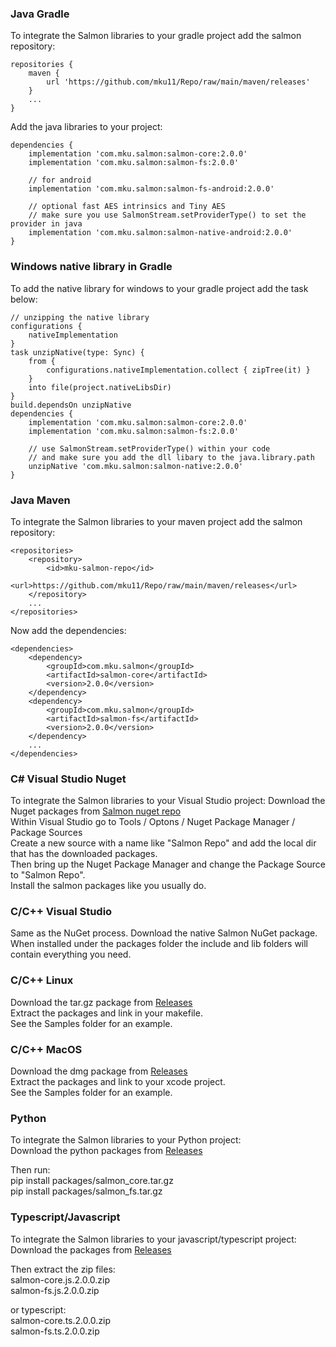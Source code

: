 
### Java Gradle  

To integrate the Salmon libraries to your gradle project add the salmon repository:  

```
repositories {
    maven {
        url 'https://github.com/mku11/Repo/raw/main/maven/releases'
    }
    ...
}
```

Add the java libraries to your project:
```
dependencies {
    implementation 'com.mku.salmon:salmon-core:2.0.0'
    implementation 'com.mku.salmon:salmon-fs:2.0.0'
	
    // for android
    implementation 'com.mku.salmon:salmon-fs-android:2.0.0'
    
    // optional fast AES intrinsics and Tiny AES
    // make sure you use SalmonStream.setProviderType() to set the provider in java
    implementation 'com.mku.salmon:salmon-native-android:2.0.0'
}
```

### Windows native library in Gradle
To add the native library for windows to your gradle project add the task below:

```
// unzipping the native library
configurations {
    nativeImplementation
}
task unzipNative(type: Sync) {
    from {
        configurations.nativeImplementation.collect { zipTree(it) }
    }
    into file(project.nativeLibsDir)
}
build.dependsOn unzipNative
dependencies {
    implementation 'com.mku.salmon:salmon-core:2.0.0'
    implementation 'com.mku.salmon:salmon-fs:2.0.0'
	
    // use SalmonStream.setProviderType() within your code
    // and make sure you add the dll libary to the java.library.path  
    unzipNative 'com.mku.salmon:salmon-native:2.0.0'
}
```

### Java Maven

To integrate the Salmon libraries to your maven project add the salmon repository:
```
<repositories>
    <repository>
        <id>mku-salmon-repo</id>
        <url>https://github.com/mku11/Repo/raw/main/maven/releases</url>
    </repository>     
    ...
</repositories>
```

Now add the dependencies:  
```
<dependencies>
    <dependency>
        <groupId>com.mku.salmon</groupId>
        <artifactId>salmon-core</artifactId>
        <version>2.0.0</version>
    </dependency>
	<dependency>
        <groupId>com.mku.salmon</groupId>
        <artifactId>salmon-fs</artifactId>
        <version>2.0.0</version>
    </dependency>
    ...
</dependencies>
```

### C# Visual Studio Nuget

To integrate the Salmon libraries to your Visual Studio project:
Download the Nuget packages from [Salmon nuget repo](https://github.com/mku11/Repo/tree/main/nuget/releases)  
Within Visual Studio go to Tools / Optons / Nuget Package Manager / Package Sources  
Create a new source with a name like "Salmon Repo" and add the local dir that has the downloaded packages.  
Then bring up the Nuget Package Manager and change the Package Source to "Salmon Repo".  
Install the salmon packages like you usually do.  
  
### C/C++ Visual Studio
Same as the NuGet process. Download the native Salmon NuGet package. When installed under the packages folder the include and lib folders will contain everything you need.  
  
### C/C++ Linux
Download the tar.gz package from [Releases](https://github.com/mku11/Salmon-AES-CTR/releases)  
Extract the packages and link in your makefile.  
See the Samples folder for an example.  

### C/C++ MacOS
Download the dmg package from [Releases](https://github.com/mku11/Salmon-AES-CTR/releases)  
Extract the packages and link to your xcode project.  
See the Samples folder for an example.  
  
### Python
To integrate the Salmon libraries to your Python project:  
Download the python packages from [Releases](https://github.com/mku11/Salmon-AES-CTR/releases)  
  
Then run:  
pip install packages/salmon_core.tar.gz  
pip install packages/salmon_fs.tar.gz  

### Typescript/Javascript
To integrate the Salmon libraries to your javascript/typescript project:  
Download the packages from [Releases](https://github.com/mku11/Salmon-AES-CTR/releases)  
  
Then extract the zip files:  
salmon-core.js.2.0.0.zip  
salmon-fs.js.2.0.0.zip  
  
or typescript:  
salmon-core.ts.2.0.0.zip  
salmon-fs.ts.2.0.0.zip  
